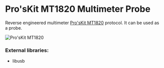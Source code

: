 Pro'sKit MT1820 Multimeter Probe
================================

Reverse engineered multimeter [Pro'sKit MT1820](http://www.prokits.com.tw/en/product/product_detail.asp?catid=1&itemid=MT-1820)
protocol. It can be used as a probe.

![Pro'sKit MT1820](http://www.prokits.com.tw/pkjpg/pic1/MT-1820/MT-1820-pic01.jpg)

### External libraries:

* libusb
